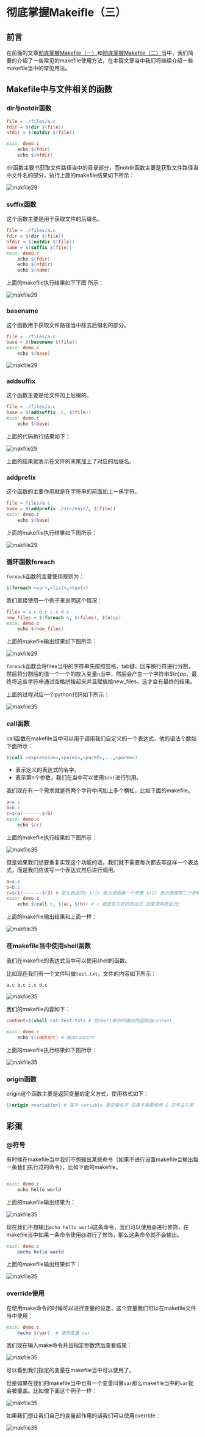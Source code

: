 # 彻底掌握Makeifle（三）

## 前言

在前面的文章[彻底掌握Makefile（一）](https://mp.weixin.qq.com/s?__biz=Mzg3ODgyNDgwNg==&mid=2247486795&idx=1&sn=1da47724ddaa139d87b8994abefef7cd&chksm=cf0c9142f87b1854f619b6f6d744b6f6c570adb726c857b36787cec7a821cebbaf2b6bd6799f&token=1023752079&lang=zh_CN#rd)和[彻底掌握Makefile（二）](https://mp.weixin.qq.com/s?__biz=Mzg3ODgyNDgwNg==&mid=2247486840&idx=1&sn=68fc4d2c10eb8112bd3c1c26b1c38ac5&chksm=cf0c9171f87b186769351ef320efa7e916dc367de9e948da83c30164b235e079340547e28cb5&token=2139521096&lang=zh_CN#rd)当中，我们简要的介绍了一些常见的makefile使用方法，在本篇文章当中我们将继续介绍一些makefile当中的常见用法。

## Makefile中与文件相关的函数

### dir与notdir函数

```makefile
file = ./files/a.c
fdir = $(dir $(file))
nfdir = $(notdir $(file))

main: demo.c
	echo $(fdir)
	echo $(nfdir)
```

dir函数主要书获取文件路径当中的目录部分，而notdir函数主要是获取文件路径当中文件名的部分，执行上面的makefile结果如下所示：

![makfile29](../../images/tools/makfile29.png)

### suffix函数

这个函数主要是用于获取文件的后缀名。

```makefile
file = ./files/a.c
fdir = $(dir $(file))
nfdir = $(notdir $(file))
name = $(suffix $(file))
main: demo.c
	echo $(fdir)
	echo $(nfdir)
	echo $(name)
```

上面的makefile执行结果如下下图 所示：

![makfile29](../../images/tools/makfile30.png)

### basename

这个函数用于获取文件路径当中除去后缀名的部分。

```makefile
file = ./files/a.c
base = $(basename $(file))
main: demo.c
	echo $(base)
```

![makfile29](../../images/tools/makfile31.png)

### addsuffix

这个函数主要是给文件加上后缀的。

```makefile
file = ./files/a.c
base = $(addsuffix .c, $(file))
main: demo.c
	echo $(base)
```

上面的代码执行结果如下：

![makfile29](../../images/tools/makfile32.png)

上面的结果就表示在文件的末尾加上了对应的后缀名。

### addprefix

这个函数的主要作用就是在字符串的前面加上一串字符。

```makefile
file = files/a.c
base = $(addprefix ./src/main/, $(file))
main: demo.c
	echo $(base)

```

上面的makefile执行结果如下图所示：

![makfile29](../../images/tools/makfile33.png)

### 循环函数foreach

`foreach`函数的主要使用规则为：

```makefile
$(foreach <var>,<list>,<text>)
```

我们直接使用一个例子来说明这个情况：

```makefile
files = a.c b.c c.c d.c
new_files = $(foreach n, $(files), $(n)pp)
main: demo.c
	echo $(new_files)
```

上面的makefile输出结果如下图所示：

![makfile29](../../images/tools/makfile34.png)

`foreach`函数会将files当中的字符串先按照空格、tab键、回车换行符进行分割，然后将分割后的值一个一个的放入变量`n`当中，然后会产生一个字符串$(n)pp，最终将这些字符串通过空格拼接起来并且赋值给new_files，这才会有最终的结果。

上面的过程对应一个python代码如下所示：

![makfile35](../../images/tools/makfile35.png)

### call函数

call函数在makefile当中可以用于调用我们自定义的一个表达式，他的语法个数如下面所示：

```makefile
$(call <expression>,<parm1>,<parm2>,...,<parmn>)
```

- <expression>表示定义的表达式的名字。
- <parmn>表示第n个参数，我们在<expression>当中可以使用`$(n)`进行引用。

我们现在有一个需求就是将两个字符中间加上多个横杠，比如下面的makefile。

```makefile
a=a.c
b=b.c
c=$(a)-------$(b)
main: demo.c
	echo $(c)
```

上面的makefile执行结果如下图所示：

![makfile35](../../images/tools/makfile36.png)

但是如果我们想要重复实现这个功能的话，我们就不需要每次都去写这样一个表达式，而是我们应该写一个表达式然后进行调用。

```makefile
a=a.c
b=b.c
c=$(1)-------$(2) # 定义表达式c $(1) 表示使用第一个参数 $(2) 表示使用第二个参数
main: demo.c
	echo $(call c, $(a), $(b)) # c 就是定义好的表达式 这里调用表达式c
```

上面的makefile输出结果和上面一样：

![makfile35](../../images/tools/makfile37.png)

### 在makefile当中使用shell函数

我们在makefile的表达式当中可以使用shell的函数。

比如现在我们有一个文件叫做`test.txt`，文件的内容如下所示：

```makefile
a.c b.c c.c d.c
```

![makfile35](../../images/tools/makfile37.png)

我们的makefile内容如下：

```makefile
content=$(shell cat test.txt) # 将shell命令的输出内容赋给content

main: demo.c
	echo $(content) # 输出content

```

上面的makefile执行结果如下图所示：

![makfile35](../../images/tools/makfile39.png)

### origin函数

origin这个函数主要是返回变量的定义方式，使用格式如下：

```makefile
$(origin <variable>) # 其中 variable 是变量名字 这里不需要使用 $ 符号去引用
```



## 彩蛋

### @符号

有时候在makefile当中我们不想输出某些命令（如果不进行设置makefile会输出每一条我们执行过的命令），比如下面的makefile。

```makefile

main: demo.c
	echo hello world
```

上面的makefile输出结果为：

![makfile35](../../images/tools/makfile40.png)

现在我们不想输出`echo hello world`这条命令，我们可以使用@进行修饰，在makefile当中如果一条命令使用@进行了修饰，那么这条命令就不会输出。

```makefile
main: demo.c
	@echo hello world
```

上面的makefile输出结果如下：

![makfile35](../../images/tools/makfile41.png)

### override使用

在使用make命令的时候可以进行变量的设定，这个变量我们可以在makefile文件当中使用：

```makefile
main: demo.c
	@echo $(var)  # 使用变量 var
```

我们现在输入make命令并且指定参数然后查看结果：

![makfile35](../../images/tools/makfile42.png)

可以看到我们指定的变量在makefile当中可以使用了。

但是如果在我们的makefile当中也有一个变量叫做`var`那么makefile当中的`var`就会被覆盖。比如像下面这个例子一样：

![makfile35](../../images/tools/makfile43.png)

如果我们想让我们自己的变量起作用的话我们可以使用override：

![makfile35](../../images/tools/makfile44.png)
